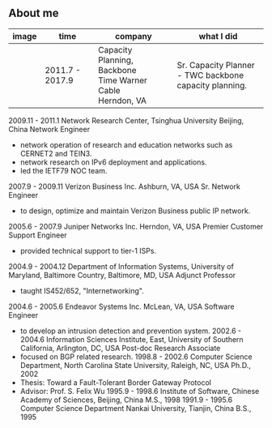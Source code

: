 ## About me

| image | time            | company                                                          | what I did                                                 |
| ----- | --------------- | ---------------------------------------------------------------- | ---------------------------------------------------------- |
|       | 2011.7 - 2017.9 | Capacity Planning, Backbone<br>Time Warner Cable<br> Herndon, VA | Sr. Capacity Planner <br>- TWC backbone capacity planning. |


2009.11 - 2011.1	Network Research Center,
Tsinghua University
Beijing, China	Network Engineer
- network operation of research and education networks such as CERNET2 and TEIN3.
- network research on IPv6 deployment and applications.
- led the IETF79 NOC team.



2007.9 - 2009.11	Verizon Business Inc.
Ashburn, VA, USA	Sr. Network Engineer
- to design, optimize and maintain Verizon Business public IP network.



2005.6 - 2007.9	Juniper Networks Inc.
Herndon, VA, USA	Premier Customer Support Engineer
- provided technical support to tier-1 ISPs.



2004.9 - 2004.12	Department of Information Systems,
University of Maryland, Baltimore Country,
Baltimore, MD, USA	Adjunct Professor
- taught IS452/652, "Internetworking".



2004.6 - 2005.6	Endeavor Systems Inc.
McLean, VA, USA	Software Engineer
- to develop an intrusion detection and prevention system.
	2002.6 - 2004.6	Information Sciences Institute, East,
University of Southern California,
Arlington, DC, USA	Post-doc Research Associate
- focused on BGP related research.
	1998.8 - 2002.6	Computer Science Department,
North Carolina State University,
Raleigh, NC, USA	Ph.D., 2002
- Thesis: Toward a Fault-Tolerant Border Gateway Protocol
- Advisor: Prof. S. Felix Wu
	1995.9 - 1998.6	Institute of Software,
Chinese Academy of Sciences,
Beijing, China	M.S., 1998
	1991.9 - 1995.6	Computer Science Department
Nankai University,
Tianjin, China	B.S., 1995
